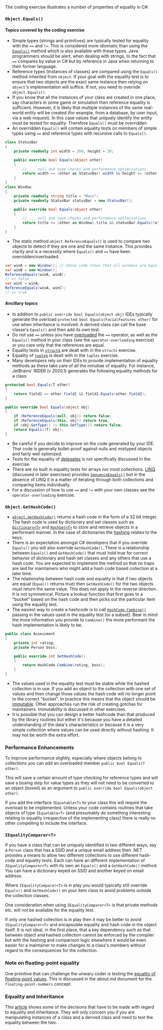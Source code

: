 The coding exercise illustrates a number of properties of equality in C#:

### `Object.Equals()`

#### Topics covered by the coding exercise

- Simple types (strings and primitives) are typically tested for equality with the `==` and `!=`. This is considered more idiomatic than using the [`Equals()`][object-equals] method which is also available with these types. Java programmers should be alert, when dealing with strings, to the fact that `==` compares by value in C# but by reference in Java when returning to their former language.
- Reference types (Instances of classes) are compared using the `Equals()` method inherited from `object`. If your goal with the equality test is to ensure that two objects are the exact same instance then relying on `object`'s implementation will suffice. If not, you need to override `object.Equals()`.
- If you know that all the instances of your class are created in one place, say characters in some game or simulation then reference equality is sufficient. However, it is likely that multiple instances of the same real-world entity will be created (for example, from a database, by user input, via a web request). In this case values that uniquely identify the entity must be tested for equality. Therefore `Equals()` must be overridden.
- An overridden `Equals()` will contain equality tests on members of simple types using `==` and reference types with recursive calls to `Equals()`.

```csharp
class StatusBar
{
    private readonly int width = 200, height = 20;

    public override bool Equals(object other)
    {
        // ... null and type checks and performance optimisations
        return width == (other as StatusBar).width && height == (other as StatusBar).height;
    }
}
class Window
{
    private readonly string title = "Main";
    private readonly StatusBar statusBar = new StatusBar();

    public override bool Equals(object other)
    {
        // ... null and type checks and performance optimisations
        return title == (other as Window).title && statusBar.Equals((other as Window).statusBar);
    }
}

```

- The static method `object.ReferenceEquals()` is used to compare two objects to detect if they are one and the same instance. This provides clarity and is a necessity where `Equals()` and `==` have been overridden/overloaded.

```csharp
var winA = new Window(); // above code shows that all windows are equal
var winB = new Window();
ReferenceEquals(winA, winB);
// => false
var winC = winA;
ReferenceEquals(winA, winC);
// => true
```

#### Ancillary topics

- In addition to `public override bool Equals(object obj)` IDEs typically generate the overload `protected bool Equals(FacialFeatures other)` for use when inheritance is involved. A derived class can call the base classe's `Equals()` and then add its own test.
- Do not use `==` unless you have [overloaded][operator-overloading] the `==` operator, as well as the `Equals()` method in your class (see the `operator-overloading` exercise) or you care only that the references are equal.
- Equality tests in [`struct`s][struct] are dealt with in the `structs` exercise.
- Equality of [`tuple`s][tuples-equality] is dealt with in the `tuples` exercise.
- Many developers rely on their IDEs to provide implementation of equality methods as these take care of all the minutiae of equality. For instance, JetBrains' RIDER (v 2020.1) generates the following equality methods for a class:

```csharp
protected bool Equals(T other)
{
    return field1 == other.field1 && field2.Equals(other.field2);
}

public override bool Equals(object obj)
{
    if (ReferenceEquals(null, obj)) return false;
    if (ReferenceEquals(this, obj)) return true;
    if (obj.GetType() != this.GetType()) return false;
    return Equals((T) obj);
}
```

- Be careful if you decide to improve on the code generated by your IDE. That code is generally bullet-proof against nulls and mistyped objects and fairly well optimized.
- Tests for the equality of [delegates][delegate-equality] is not specifically discussed in the exercise.
- There are no built in equality tests for arrays nor most collections. [LINQ][linq] (discussed in later exercises) provides [`SequenceEquals()`][sequence-equal] but in the absence of LINQ it is a matter of iterating through both collections and comparing items individually.
- For a discussion of how to use `==` and `!=` with your own classes see the `operator-overloading` exercise.

### `Object.GetHashCode()`

- [`object.GetHashCode()`][get-hash-code] returns a hash code in the form of a 32 bit integer. The hash code is used by dictionary and set classes such as [`Dictionary<T>`][dictionary] and [`HashSet<T>`][hash-set] to store and retrieve objects in a performant manner. In the case of dictionaries the [hashing][wiki-hash] relates to the keys.
- There is an expectation amongst C# developers that if you override `Equals()` you will also override `GetHashCode()`. There is a relationship between `Equals()` and `GetHashCode()` that must hold true for correct behavior of dictionary and hash set classes and any others that use a hash code. You are expected to implement the method so that no traps are laid for maintainers who might add a hash code based collection at a later time.
- The relationship between hash code and equality is that if two objects are equal (`Equal()` returns true) then `GetHashCode()` for the two objects must return the same value. This does not apply in the reverse direction. It is not symmetrical. Picture a lookup function that first goes to a "bucket" based on the hash code and then picks out the particular item using the equality test.
- The easiest way to create a hashcode is to call [`HashCode.Combine()`][hash-code-combine] passing in the values used in the equality test (or a subset). Bear in mind the more information you provide to `Combine()` the more performant the hash implementation is likely to be.

```csharp
public class Assessment
{
    private int rating;
    private Person boss;

    public override int GetHashCode()
    {
        return HashCode.Combine(rating, boss);
    }
}
```

- The values used in the equality test must be stable while the hashed collection is in use. If you add an object to the collection with one set of values and then change those values the hash code will no longer point to the correct "bucket". In practice this means that the object should be [immutable][wiki-immutable]. Other approaches run the risk of creating gotchas for maintainers. Immutability is discussed in other exercises.
- It is possible that you can design a better hashcode than that produced by the library routines but either it's because you have a detailed understanding of the data's characteristics or because it is a very simple collection where values can be used directly without hashing. It may not be worth the extra effort.

### Performance Enhancements

To improve performance slightly, especially where objects belong to collections you can add an overloaded member `public bool Equals(T other)`.

This will save a certain amount of type checking for reference types and will save a boxing step for value types as they will not need to be converted to an object (boxed) as an argument to `public override bool Equals(object other)`.

If you add the interface `IEquatable<T>` to your class this will require the overload to be implemented. Unless your code contains routines that take objects of type `IEquatable<T>` (and presumably do something interesting relating to equality irrespective of the implementing class) there is really no other compelling to include the interface.

### `IEqualityComparer<T>`

If you have a class that can be uniquely identified in two different ways, say a `Person` class that has a SSID and a unique email address then .NET provides a means to allow two different collections to use different hash-code and equality tests. Each can have an different implementation of `IEqualityComparer<T>` with its own an `Equals()` and a `GetHashCode()` method. You can have a dictionary keyed on SSID and another keyed on email address.

Where `IEqualityComparer<T>` is in play you would typically still override `Equals()` and `GetHashCode()` on your item class to avoid problems outside the collection classes.

One consideration when using `IEqualityComparer<T>` is that private methods etc. will not be available for the equality test.

If only one hashed collection is in play then it may be better to avoid `IEqualityComparer<T>` and encapsulate equality and hash code in the object itself. It is not ideal, in the first place, that a key dependency such as that between object and hashed collection cannot be enforced by the compiler but with the hashing and comparison logic elsewhere it would be even easier for a maintainer to make changes to a class's members without regard to the consequences for the collection.

### Note on floating-point equality

One primitive that can challenge the unwary coder is testing the [equality of floating-point values][0.30000000000000004.com]. This is discussed in the _about.md_ document for the `floating-point-numbers` concept.

### Equality and Inheritance

This [article][so-equals-inheritance] shows some of the decisions that have to be made with regard to equality and inheritance. They will only concern you if you are manipulating instances of a class and a derived class and need to test the equality between the two.

[equality]: https://docs.microsoft.com/en-us/dotnet/csharp/programming-guide/statements-expressions-operators/equality-comparisons
[equatable]: https://docs.microsoft.com/en-us/dotnet/csharp/programming-guide/statements-expressions-operators/how-to-define-value-equality-for-a-type
[equality-comparer]: https://docs.microsoft.com/en-us/dotnet/api/system.collections.generic.iequalitycomparer-1?view=netcore-3.1
[hash-set]: https://docs.microsoft.com/en-us/dotnet/api/system.collections.generic.hashset-1?view=netcore-3.1
[hash-code]: https://docs.microsoft.com/en-us/dotnet/api/system.hashcode?view=netcore-3.1
[get-hash-code]: https://docs.microsoft.com/en-us/dotnet/api/system.object.gethashcode?view=netcore-3.1
[delegate-equality]: https://docs.microsoft.com/en-us/dotnet/api/system.delegate.equals?view=netcore-3.1
[sequence-equal]: https://docs.microsoft.com/en-us/dotnet/api/system.linq.enumerable.sequenceequal?redirectedfrom=MSDN&view=netcore-3.1#System_Linq_Enumerable_SequenceEqual__1_System_Collections_Generic_IEnumerable___0__System_Collections_Generic_IEnumerable___0__
[linq]: https://docs.microsoft.com/en-us/dotnet/csharp/programming-guide/concepts/linq/
[0.30000000000000004.com]: https://0.30000000000000004.com/
[so-equals-inheritance]: https://stackoverflow.com/questions/22154799/equals-method-inheritance-confusion
[object-equals]: https://docs.microsoft.com/en-us/dotnet/api/system.object.equals?view=netcore-3.1#System_Object_Equals_System_Object_
[so-hashcode-equals]: https://stackoverflow.com/questions/371328/why-is-it-important-to-override-gethashcode-when-equals-method-is-overridden
[operator-overloading]: https://docs.microsoft.com/en-us/dotnet/csharp/language-reference/operators/operator-overloading
[dictionary]: https://docs.microsoft.com/en-us/dotnet/api/system.collections.generic.dictionary-2?view=netcore-3.1
[wiki-hash]: https://en.wikipedia.org/wiki/Hash_function
[hash-code-combine]: https://docs.microsoft.com/en-us/dotnet/api/system.hashcode.combine?view=netcore-3.1
[wiki-immutable]: https://en.wikipedia.org/wiki/Immutable_object
[struct]: https://docs.microsoft.com/en-us/dotnet/csharp/language-reference/builtin-types/struct
[tuples-equality]: https://docs.microsoft.com/en-us/dotnet/csharp/language-reference/proposals/csharp-7.3/tuple-equality
